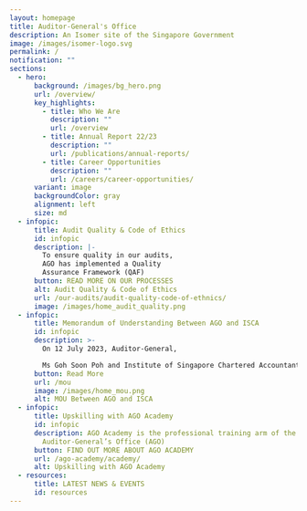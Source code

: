 ```yaml
---
layout: homepage
title: Auditor-General's Office
description: An Isomer site of the Singapore Government
image: /images/isomer-logo.svg
permalink: /
notification: ""
sections:
  - hero:
      background: /images/bg_hero.png
      url: /overview/
      key_highlights:
        - title: Who We Are
          description: ""
          url: /overview
        - title: Annual Report 22/23
          description: ""
          url: /publications/annual-reports/
        - title: Career Opportunities
          description: ""
          url: /careers/career-opportunities/
      variant: image
      backgroundColor: gray
      alignment: left
      size: md
  - infopic:
      title: Audit Quality & Code of Ethics
      id: infopic
      description: |-
        To ensure quality in our audits, 
        AGO has implemented a Quality 
        Assurance Framework (QAF)
      button: READ MORE ON OUR PROCESSES
      alt: Audit Quality & Code of Ethics
      url: /our-audits/audit-quality-code-of-ethnics/
      image: /images/home_audit_quality.png
  - infopic:
      title: Memorandum of Understanding Between AGO and ISCA
      id: infopic
      description: >-
        On 12 July 2023, Auditor-General, 

        Ms Goh Soon Poh and Institute of Singapore Chartered Accountants (ISCA) President, Mr Teo Ser Luck signed
      button: Read More
      url: /mou
      image: /images/home_mou.png
      alt: MOU Between AGO and ISCA
  - infopic:
      title: Upskilling with AGO Academy
      id: infopic
      description: AGO Academy is the professional training arm of the
        Auditor-General’s Office (AGO)
      button: FIND OUT MORE ABOUT AGO ACADEMY
      url: /ago-academy/academy/
      alt: Upskilling with AGO Academy
  - resources:
      title: LATEST NEWS & EVENTS
      id: resources
---
```

